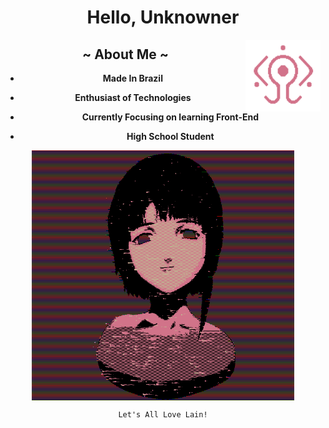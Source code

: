 <center>
  
  
  
 
  # **Hello, Unknowner**
  
  
  <a href="https://github.com/octlo/octlo/blob/main/01010111%2001101001%2001110010%2001100101%2001100100.gif">        <!-- Gif Things -->
    <img align="right" width="120" height="115" src="01010111%2001101001%2001110010%2001100101%2001100100.gif">
         </a>
  
  <center>
    
    
 ## ~ **About Me** ~
     
 - **Made In Brazil**
 
 - **Enthusiast of Technologies**
 
 - **Currently Focusing on learning Front-End**
    
 - **High School Student**
   
  <center>
   
 <a href="https://github.com/octlo/octlo/blob/main/1%2527b0ra%7B9%7D.gif">
    <img align="center" width="420" height="400" src="1%2527b0ra%7B9%7D.gif">
         </a>
    
    Let's All Love Lain!
    
